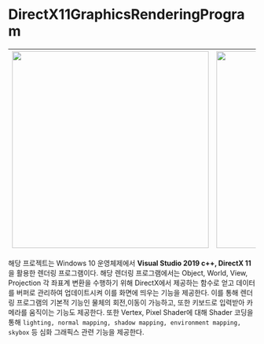# DirectX11GraphicsRenderingProgram

|<div align="center"><img src=https://velog.velcdn.com/images/mmindoong/post/1e487a52-f067-4f77-803b-d8eb396376a1/image.jpg width="400"></div> |<div align="center"><img src=https://velog.velcdn.com/images/mmindoong/post/0729e6fa-797a-4bf5-b280-808a79c4a209/image.png width="400"></div> |
|---|---|

해당 프로젝트는 Windows 10 운영체제에서 **Visual Studio 2019 c++, DirectX 11**을 활용한 렌더링 프로그램이다. 해당 렌더링 프로그램에서는 Object, World, View, Projection 각 좌표계 변환을 수행하기 위해 DirectX에서 제공하는 함수로 얻고 데이터를 버퍼로 관리하여 업데이트시켜 이를 화면에 띄우는 기능을 제공한다. 이를 통해 렌더링 프로그램의 기본적 기능인 물체의 회전,이동이 가능하고, 또한 키보드로 입력받아 카메라를 움직이는 기능도 제공한다. 
또한 Vertex, Pixel Shader에 대해 Shader 코딩을 통해 `lighting, normal mapping, shadow mapping, environment mapping, skybox` 등 심화 그래픽스 관련 기능을 제공한다. 
